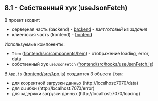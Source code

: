 ## 8.1 - Собственный хук (useJsonFetch)

В проект входит:
* серверная часть (backend) - [backend](backend) - _взят готовый из задания_
* клиентская часть (frontend) - [frontend](frontend)

Используемые компоненты:
* `Item` ([frontend/src/components/Item](frontend/src/components/Item)) - отображение loading, error, data
* собственный хук `useJsonFetch` ([frontend/src/hooks/useJsonFetch.js](frontend/src/hooks/useJsonFetch.js))

В `App.js` ([frontend/src/App.js](frontend/src/App.js)) создаются 3 объекта `Item`:
* для корректной загрузки данных (http://localhost:7070/data)
* для ошибки (http://localhost:7070/error)
* для задержки загрузки данных (http://localhost:7070/loading)


